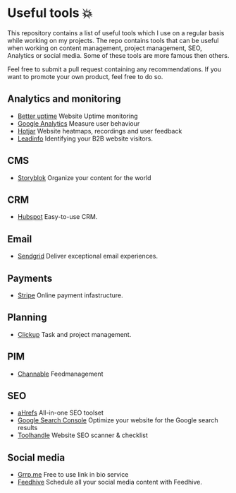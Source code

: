 # Useful tools 💥

This repository contains a list of useful tools which I use on a regular basis while working on my projects. The repo contains tools that can be useful when working on content management, project management, SEO, Analytics or social media. 
Some of these tools are more famous then others. 

Feel free to submit a pull request containing any recommendations.
If you want to promote your own product, feel free to do so.

## Analytics and monitoring
- [Better uptime](https://betteruptime.com) Website Uptime monitoring
- [Google Analytics](https://analytics.google.com) Measure user behaviour
- [Hotjar](https://www.hotjar.com) Website heatmaps, recordings and user feedback
- [Leadinfo](https://www.leadinfo.com/en/) Identifying your B2B website visitors.

## CMS
- [Storyblok](https://www.storyblok.com) Organize your content for the world


## CRM
- [Hubspot](https://www.hubspot.com) Easy-to-use CRM.


## Email
- [Sendgrid](https://www.sendgrid.com) Deliver exceptional email experiences.


## Payments
- [Stripe](https://www.stripe.com) Online payment infastructure.


## Planning
- [Clickup](https://www.clickup.com) Task and project management.


## PIM
- [Channable](https://www.channable.com/nl) Feedmanagement


## SEO
- [aHrefs](https://www.ahrefs.com) All-in-one SEO toolset
- [Google Search Console](https://search.google.com/search-console/) Optimize your website for the Google search results
- [Toolhandle](https://www.toolhandle.com) Website SEO scanner & checklist


## Social media
- [Grrp.me](https://www.grrp.me) Free to use link in bio service
- [Feedhive](https://www.feedhive.io) Schedule all your social media content with Feedhive.


